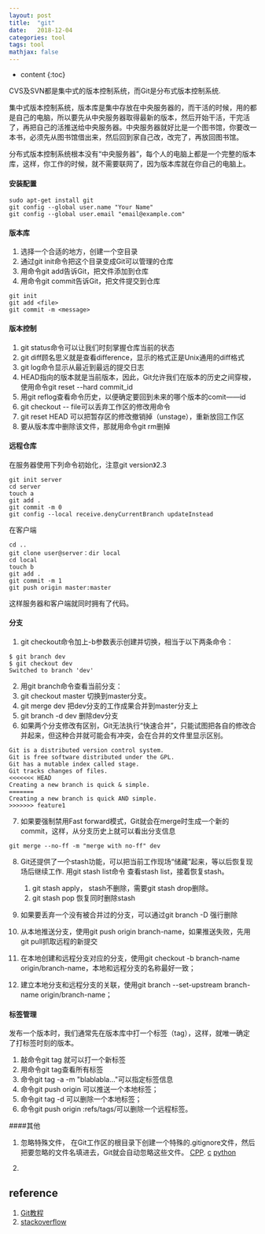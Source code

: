```yaml
---
layout: post
title:  "git"
date:   2018-12-04
categories: tool
tags: tool
mathjax: false
---
```

* content
{:toc}

CVS及SVN都是集中式的版本控制系统，而Git是分布式版本控制系统.

集中式版本控制系统，版本库是集中存放在中央服务器的，而干活的时候，用的都是自己的电脑，所以要先从中央服务器取得最新的版本，然后开始干活，干完活了，再把自己的活推送给中央服务器。中央服务器就好比是一个图书馆，你要改一本书，必须先从图书馆借出来，然后回到家自己改，改完了，再放回图书馆。

分布式版本控制系统根本没有“中央服务器”，每个人的电脑上都是一个完整的版本库，这样，你工作的时候，就不需要联网了，因为版本库就在你自己的电脑上。

#### 安装配置

~~~
sudo apt-get install git
git config --global user.name "Your Name"
git config --global user.email "email@example.com"
~~~

#### 版本库
1. 选择一个合适的地方，创建一个空目录
2. 通过git init命令把这个目录变成Git可以管理的仓库
3. 用命令git add告诉Git，把文件添加到仓库
4. 用命令git commit告诉Git，把文件提交到仓库

~~~
git init
git add <file>
git commit -m <message>
~~~

#### 版本控制
1. git status命令可以让我们时刻掌握仓库当前的状态
2. git diff顾名思义就是查看difference，显示的格式正是Unix通用的diff格式
5. git log命令显示从最近到最远的提交日志
6. HEAD指向的版本就是当前版本，因此，Git允许我们在版本的历史之间穿梭，使用命令git reset --hard commit_id
7. 用git reflog查看命令历史，以便确定要回到未来的哪个版本的comit——id
8. git checkout -- file可以丢弃工作区的修改用命令
9. git reset HEAD <file>可以把暂存区的修改撤销掉（unstage），重新放回工作区
10. 要从版本库中删除该文件，那就用命令git rm删掉

#### 远程仓库
在服务器使用下列命令初始化，注意git version》2.3

~~~
git init server
cd server
touch a
git add .
git commit -m 0
git config --local receive.denyCurrentBranch updateInstead
~~~

在客户端
~~~
cd ..
git clone user@server：dir local
cd local
touch b
git add .
git commit -m 1
git push origin master:master
~~~

这样服务器和客户端就同时拥有了代码。

####  分支

1. git checkout命令加上-b参数表示创建并切换，相当于以下两条命令：
~~~
$ git branch dev
$ git checkout dev
Switched to branch 'dev'
~~~

2. 用git branch命令查看当前分支：
3. git checkout master 切换到master分支。
4. git merge dev 把dev分支的工作成果合并到master分支上
5. git branch -d dev 删除dev分支
6. 如果两个分支修改有区别，Git无法执行“快速合并”，只能试图把各自的修改合并起来，但这种合并就可能会有冲突，会在合并的文件里显示区别。
~~~
Git is a distributed version control system.
Git is free software distributed under the GPL.
Git has a mutable index called stage.
Git tracks changes of files.
<<<<<<< HEAD
Creating a new branch is quick & simple.
=======
Creating a new branch is quick AND simple.
>>>>>>> feature1
~~~

7. 如果要强制禁用Fast forward模式，Git就会在merge时生成一个新的commit，这样，从分支历史上就可以看出分支信息
~~~
git merge --no-ff -m "merge with no-ff" dev
~~~

8. Git还提供了一个stash功能，可以把当前工作现场“储藏”起来，等以后恢复现场后继续工作.
用git stash list命令 查看stash list，接着恢复stash。
    1. git stash apply， stash不删除，需要git stash drop删除。
    2. git stash pop 恢复同时删除stash

9. 如果要丢弃一个没有被合并过的分支，可以通过git branch -D <name>强行删除
10. 从本地推送分支，使用git push origin branch-name，如果推送失败，先用git pull抓取远程的新提交
10. 在本地创建和远程分支对应的分支，使用git checkout -b branch-name origin/branch-name，本地和远程分支的名称最好一致；
11. 建立本地分支和远程分支的关联，使用git branch --set-upstream branch-name origin/branch-name；

#### 标签管理
发布一个版本时，我们通常先在版本库中打一个标签（tag），这样，就唯一确定了打标签时刻的版本。

1. 敲命令git tag <name>就可以打一个新标签
2. 用命令git tag查看所有标签
3. 命令git tag -a <tagname> -m "blablabla..."可以指定标签信息
4. 命令git push origin <tagname>可以推送一个本地标签；
5. 命令git tag -d <tagname>可以删除一个本地标签；
6. 命令git push origin :refs/tags/<tagname>可以删除一个远程标签。


####其他

1. 忽略特殊文件， 在Git工作区的根目录下创建一个特殊的.gitignore文件，然后把要忽略的文件名填进去，Git就会自动忽略这些文件。
[CPP](https://github.com/github/gitignore/blob/master/C%2B%2B.gitignore). [c](https://github.com/github/gitignore/blob/master/C.gitignore)
[python](https://github.com/github/gitignore/blob/master/Python.gitignore)

2. 
## reference
1. [Git教程](https://www.liaoxuefeng.com/wiki/0013739516305929606dd18361248578c67b8067c8c017b000)
2. [stackoverflow](https://stackoverflow.com/questions/1764380/how-to-push-to-a-non-bare-git-repository)